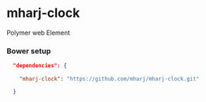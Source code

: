 # mharj-clock
Polymer web Element

### Bower setup
```json
  "dependencies": {
    
    "mharj-clock": "https://github.com/mharj/mharj-clock.git"

  }
```
